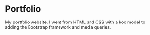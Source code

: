 # Portfolio

My portfolio website. I went from HTML and CSS with a box model to adding the Bootstrap framework and media queries.
